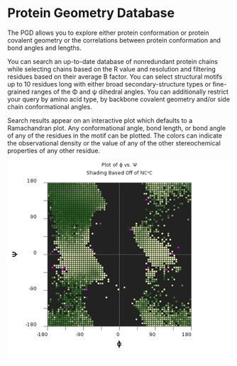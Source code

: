 # Protein Geometry Database

The PGD allows you to explore either protein conformation or protein covalent
geometry or the correlations between protein conformation and bond angles and
lengths.

You can search an up-to-date database of nonredundant protein chains while
selecting chains based on the R value and resolution and filtering residues
based on their average B factor. You can select structural motifs up to 10
residues long with either broad secondary-structure types or fine-grained
ranges of the &Phi; and &psi; dihedral angles. You can additionally restrict
your query by amino acid type, by backbone covalent geometry and/or side chain
conformational angles.

Search results appear on an interactive plot which defaults to a Ramachandran
plot. Any conformational angle, bond length, or bond angle of any of the
residues in the motif can be plotted. The colors can indicate the
observational density or the value of any of the other stereochemical
properties of any other residue.

![Plot of phi versus psi of the average N CA C angle](./pgd_core/static/images/Plot-of-phi-vrs-psi-of-the-average-N-CA-C-angle.png
)
